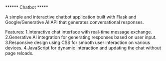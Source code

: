 ****** Chatbot *****


A simple and interactive chatbot application built with Flask and Google/Generative AI API that generates conversational responses.

Features:
1.Interactive chat interface with real-time message exchange.
2.Generative AI integration for generating responses based on user input.
3.Responsive design using CSS for smooth user interaction on various devices.
4.JavaScript for dynamic interaction and updating the chat without page reloads.
